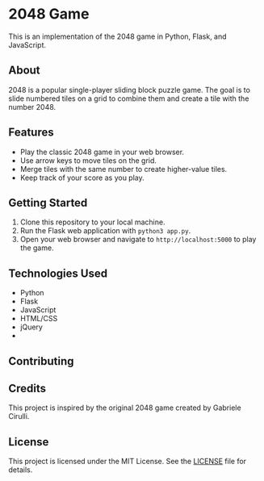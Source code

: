 # 2048 Game

This is an implementation of the 2048 game in Python, Flask, and JavaScript.

## About

2048 is a popular single-player sliding block puzzle game. The goal is to slide numbered tiles on a grid to combine them and create a tile with the number 2048. 

## Features

- Play the classic 2048 game in your web browser.
- Use arrow keys to move tiles on the grid.
- Merge tiles with the same number to create higher-value tiles.
- Keep track of your score as you play.

## Getting Started

1. Clone this repository to your local machine.
2. Run the Flask web application with `python3 app.py`.
3. Open your web browser and navigate to `http://localhost:5000` to play the game.

## Technologies Used

- Python
- Flask
- JavaScript
- HTML/CSS
- jQuery
- 
## Contributing

## Credits

This project is inspired by the original 2048 game created by Gabriele Cirulli.

## License

This project is licensed under the MIT License. See the [LICENSE](LICENSE) file for details.
